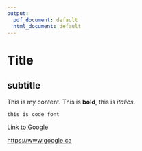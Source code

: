 ```yaml
---
output:
  pdf_document: default
  html_document: default
---
```

# Title
## subtitle

This is my content. This is **bold**, this is *italics*.

`this is code font`

[Link to Google](https://www.google.ca)

<https://www.google.ca>
